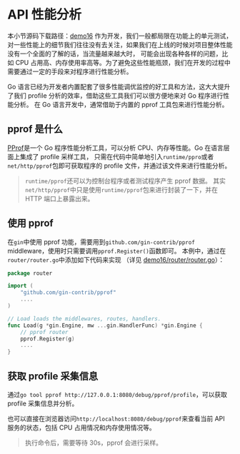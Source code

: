 # API 性能分析
本小节源码下载路径：[demo16](https://github.com/lexkong/apiserver_demos/tree/master/demo16)
作为开发，我们一般都局限在功能上的单元测试，对一些性能上的细节我们往往没有去关注，如果我们在上线的时候对项目整体性能没有一个全面的了解的话，当流量越来越大时，
可能会出现各种各样的问题，比如 CPU 占用高、内存使用率高等。为了避免这些性能瓶颈，我们在开发的过程中需要通过一定的手段来对程序进行性能分析。

Go 语言已经为开发者内置配套了很多性能调优监控的好工具和方法，这大大提升了我们 profile 分析的效率，借助这些工具我们可以很方便地来对 Go 程序进行性能分析。
在 Go 语言开发中，通常借助于内置的 pprof 工具包来进行性能分析。

## pprof 是什么
[PProf](https://github.com/google/pprof)是一个 Go 程序性能分析工具，可以分析 CPU、内存等性能。Go 在语言层面上集成了 profile 采样工具，
只需在代码中简单地引入`runtime/ppro`或者`net/http/pprof`包即可获取程序的 profile 文件，并通过该文件来进行性能分析。

> `runtime/pprof`还可以为控制台程序或者测试程序产生 pprof 数据。
其实`net/http/pprof`中只是使用`runtime/pprof`包来进行封装了一下，并在 HTTP 端口上暴露出来。

## 使用 pprof
在`gin`中使用 pprof 功能，需要用到`github.com/gin-contrib/pprof` middleware，使用时只需要调用`pprof.Register()`函数即可。
本例中，通过在`router/router.go`中添加如下代码来实现
（详见 [demo16/router/router.go](https://github.com/lexkong/apiserver_demos/blob/master/demo16/router/router.go)）：
```go
package router

import (
	"github.com/gin-contrib/pprof"
	....
)

// Load loads the middlewares, routes, handlers.
func Load(g *gin.Engine, mw ...gin.HandlerFunc) *gin.Engine {
	// pprof router
	pprof.Register(g)
	....
}
```

## 获取 profile 采集信息
通过`go tool pprof http://127.0.0.1:8080/debug/pprof/profile`，可以获取 profile 采集信息并分析。

也可以直接在浏览器访问`http://localhost:8080/debug/pprof`来查看当前 API 服务的状态，包括 CPU 占用情况和内存使用情况等。

> 执行命令后，需要等待 30s，pprof 会进行采样。

